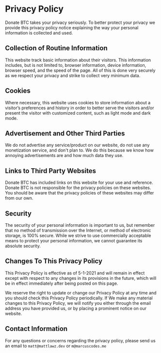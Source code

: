 # Privacy Policy

Donate BTC takes your privacy seriously. To better protect your privacy we provide this privacy policy notice explaining the way your personal information is collected and used.


## Collection of Routine Information

This website track basic information about their visitors. This information includes, but is not limited to, browser information, device information, browser speed, and the speed of the page. All of this is done very securely as we respect your privacy and strike to collect very minimum data.

## Cookies

Where necessary, this website uses cookies to store information about a visitor’s preferences and history in order to better serve the visitors and/or present the visitor with customized content, such as light mode and dark mode.


## Advertisement and Other Third Parties

We do not advertise any service/product on our website, do not use any monetization service, and don't plan to. We do this because we know how annoying advertisements are and how much data they use. 

## Links to Third Party Websites

Donate BTC has included links on this website for your use and reference. Donate BTC is not responsible for the privacy policies on these websites. You should be aware that the privacy policies of these websites may differ from our own.


## Security

The security of your personal information is important to us, but remember that no method of transmission over the Internet, or method of electronic storage, is 100% secure. While we strive to use commercially acceptable means to protect your personal information, we cannot guarantee its absolute security.


## Changes To This Privacy Policy

This Privacy Policy is effective as of 5-1-2021 and will remain in effect except with respect to any changes in its provisions in the future, which will be in effect immediately after being posted on this page.

We reserve the right to update or change our Privacy Policy at any time and you should check this Privacy Policy periodically. If We make any material changes to this Privacy Policy, we will notify you either through the email address you have provided us, or by placing a prominent notice on our website.


## Contact Information

For any questions or concerns regarding the privacy policy, please send us an email to `matt@mattlawz.dev` or `m@marcuscodes.me`
